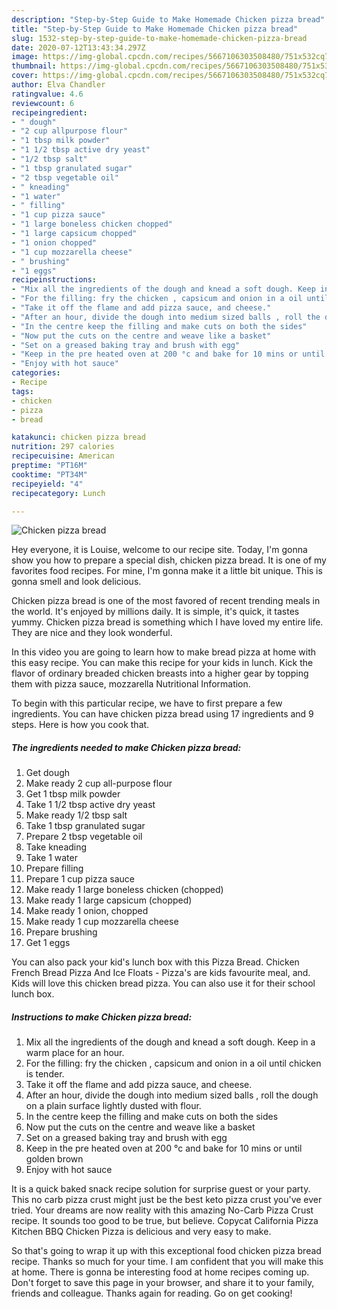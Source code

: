 ```yaml
---
description: "Step-by-Step Guide to Make Homemade Chicken pizza bread"
title: "Step-by-Step Guide to Make Homemade Chicken pizza bread"
slug: 1532-step-by-step-guide-to-make-homemade-chicken-pizza-bread
date: 2020-07-12T13:43:34.297Z
image: https://img-global.cpcdn.com/recipes/5667106303508480/751x532cq70/chicken-pizza-bread-recipe-main-photo.jpg
thumbnail: https://img-global.cpcdn.com/recipes/5667106303508480/751x532cq70/chicken-pizza-bread-recipe-main-photo.jpg
cover: https://img-global.cpcdn.com/recipes/5667106303508480/751x532cq70/chicken-pizza-bread-recipe-main-photo.jpg
author: Elva Chandler
ratingvalue: 4.6
reviewcount: 6
recipeingredient:
- " dough"
- "2 cup allpurpose flour"
- "1 tbsp milk powder"
- "1 1/2 tbsp active dry yeast"
- "1/2 tbsp salt"
- "1 tbsp granulated sugar"
- "2 tbsp vegetable oil"
- " kneading"
- "1 water"
- " filling"
- "1 cup pizza sauce"
- "1 large boneless chicken chopped"
- "1 large capsicum chopped"
- "1 onion chopped"
- "1 cup mozzarella cheese"
- " brushing"
- "1 eggs"
recipeinstructions:
- "Mix all the ingredients of the dough and knead a soft dough. Keep in a warm place for an hour."
- "For the filling: fry the chicken , capsicum and onion in a oil until chicken is tender."
- "Take it off the flame and add pizza sauce, and cheese."
- "After an hour, divide the dough into medium sized balls , roll the dough on a plain surface lightly dusted with flour."
- "In the centre keep the filling and make cuts on both the sides"
- "Now put the cuts on the centre and weave like a basket"
- "Set on a greased baking tray and brush with egg"
- "Keep in the pre heated oven at 200 °c and bake for 10 mins or until golden brown"
- "Enjoy with hot sauce"
categories:
- Recipe
tags:
- chicken
- pizza
- bread

katakunci: chicken pizza bread 
nutrition: 297 calories
recipecuisine: American
preptime: "PT16M"
cooktime: "PT34M"
recipeyield: "4"
recipecategory: Lunch

---
```



![Chicken pizza bread](https://img-global.cpcdn.com/recipes/5667106303508480/751x532cq70/chicken-pizza-bread-recipe-main-photo.jpg)

Hey everyone, it is Louise, welcome to our recipe site. Today, I'm gonna show you how to prepare a special dish, chicken pizza bread. It is one of my favorites food recipes. For mine, I'm gonna make it a little bit unique. This is gonna smell and look delicious.

Chicken pizza bread is one of the most favored of recent trending meals in the world. It's enjoyed by millions daily. It is simple, it's quick, it tastes yummy. Chicken pizza bread is something which I have loved my entire life. They are nice and they look wonderful.

In this video you are going to learn how to make bread pizza at home with this easy recipe. You can make this recipe for your kids in lunch. Kick the flavor of ordinary breaded chicken breasts into a higher gear by topping them with pizza sauce, mozzarella Nutritional Information.


To begin with this particular recipe, we have to first prepare a few ingredients. You can have chicken pizza bread using 17 ingredients and 9 steps. Here is how you cook that.

<!--inarticleads1-->

##### The ingredients needed to make Chicken pizza bread:

1. Get  dough
1. Make ready 2 cup all-purpose flour
1. Get 1 tbsp milk powder
1. Take 1 1/2 tbsp active dry yeast
1. Make ready 1/2 tbsp salt
1. Take 1 tbsp granulated sugar
1. Prepare 2 tbsp vegetable oil
1. Take  kneading
1. Take 1 water
1. Prepare  filling
1. Prepare 1 cup pizza sauce
1. Make ready 1 large boneless chicken (chopped)
1. Make ready 1 large capsicum (chopped)
1. Make ready 1 onion, chopped
1. Make ready 1 cup mozzarella cheese
1. Prepare  brushing
1. Get 1 eggs


You can also pack your kid&#39;s lunch box with this Pizza Bread. Chicken French Bread Pizza And Ice Floats - Pizza&#39;s are kids favourite meal, and. Kids will love this chicken bread pizza. You can also use it for their school lunch box. 

<!--inarticleads2-->

##### Instructions to make Chicken pizza bread:

1. Mix all the ingredients of the dough and knead a soft dough. Keep in a warm place for an hour.
1. For the filling: fry the chicken , capsicum and onion in a oil until chicken is tender.
1. Take it off the flame and add pizza sauce, and cheese.
1. After an hour, divide the dough into medium sized balls , roll the dough on a plain surface lightly dusted with flour.
1. In the centre keep the filling and make cuts on both the sides
1. Now put the cuts on the centre and weave like a basket
1. Set on a greased baking tray and brush with egg
1. Keep in the pre heated oven at 200 °c and bake for 10 mins or until golden brown
1. Enjoy with hot sauce


It is a quick baked snack recipe solution for surprise guest or your party. This no carb pizza crust might just be the best keto pizza crust you&#39;ve ever tried. Your dreams are now reality with this amazing No-Carb Pizza Crust recipe. It sounds too good to be true, but believe. Copycat California Pizza Kitchen BBQ Chicken Pizza is delicious and very easy to make. 

So that's going to wrap it up with this exceptional food chicken pizza bread recipe. Thanks so much for your time. I am confident that you will make this at home. There is gonna be interesting food at home recipes coming up. Don't forget to save this page in your browser, and share it to your family, friends and colleague. Thanks again for reading. Go on get cooking!
